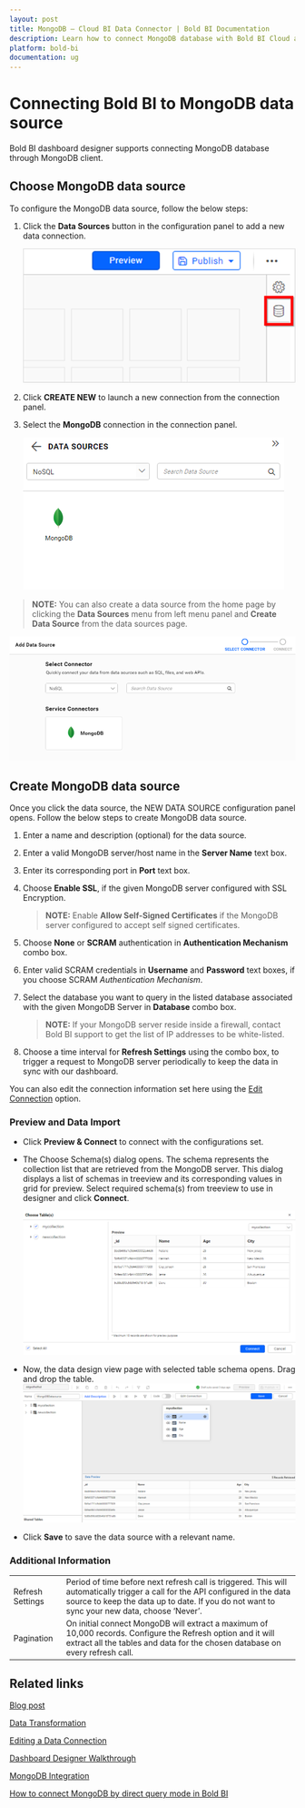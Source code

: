 ```yaml
---
layout: post
title: MongoDB – Cloud BI Data Connector | Bold BI Documentation
description: Learn how to connect MongoDB database with Bold BI Cloud and create data source for dashboard configuration.
platform: bold-bi
documentation: ug
---
```


# Connecting Bold BI to MongoDB data source
Bold BI dashboard designer supports connecting MongoDB database through MongoDB client. 

## Choose MongoDB data source
To configure the MongoDB data source, follow the below steps:
1. Click the **Data Sources** button in the configuration panel to add a new data connection.

   ![Data source icon](/static/assets/working-with-datasource/data-connectors/images/common/DataSourcesIcon.png)

2. Click **CREATE NEW** to launch a new connection from the connection panel.
3. Select the **MongoDB** connection in the connection panel.

   ![Choose data source](/static/assets/working-with-datasource/data-connectors/images/mongodb/ChooseDS.png)

> **NOTE:**  You can also create a data source from the home page by clicking the **Data Sources** menu from left menu panel and **Create Data Source** from the data sources page.

   ![Choose data source from server](/static/assets/working-with-datasource/data-connectors/images/mongodb/ChooseDS_server.png)

## Create MongoDB data source
Once you click the data source, the NEW DATA SOURCE configuration panel opens. Follow the below steps to create MongoDB data source.
1. Enter a name and description (optional) for the data source.
2. Enter a valid MongoDB server/host name in the **Server Name** text box.
3. Enter its corresponding port in **Port** text box.
4. Choose **Enable SSL**, if the given MongoDB server configured with SSL Encryption.

   > **NOTE:**  Enable **Allow Self-Signed Certificates** if the MongoDB server configured to accept self signed certificates.

5. Choose **None** or **SCRAM** authentication in **Authentication Mechanism** combo box.
6. Enter valid SCRAM credentials in **Username** and **Password** text boxes, if you choose SCRAM *Authentication Mechanism*.
7. Select the database you want to query in the listed database associated with the given MongoDB Server in **Database** combo box.

   > **NOTE:**  If your MongoDB server reside inside a firewall, contact Bold BI support to get the list of IP addresses to be white-listed.
   
8. Choose a time interval for **Refresh Settings** using the combo box, to trigger a request to MongoDB server periodically to keep the data in sync with our dashboard.  

You can also edit the connection information set here using the [Edit Connection](/working-with-data-source/editing-a-data-connection/) option.

### Preview and Data Import
* Click **Preview & Connect** to connect with the configurations set.
* The Choose Schema(s) dialog opens. The schema represents the collection list that are retrieved from the MongoDB server.   This dialog displays a list of schemas in treeview and its corresponding values in grid for preview. Select required schema(s) from treeview to use in designer and click **Connect**.

   ![Preview](/static/assets/working-with-datasource/data-connectors/images/mongodb/MongoDBDS_Preview.png)

* Now, the data design view page with selected table schema opens. Drag and drop the table.
   ![Query Editor](/static/assets/working-with-datasource/data-connectors/images/mongodb/MongoDBDS_QueryEditor.png)

* Click **Save** to save the data source with a relevant name.

### Additional Information
<table width="600">
<tr>
<td>
Refresh Settings
</td>
<td>
Period of time before next refresh call is triggered. This will automatically trigger a call for the API configured in the data source to keep the data up to date. If you do not want to sync your new data, choose ‘Never’.
</td>
</tr>
<tr>
<td>
Pagination
</td>
<td>
On initial connect MongoDB will extract a maximum of 10,000 records. Configure the Refresh option and it will extract all the tables and data for the chosen database on every refresh call.
</td>
</tr>
</table>

## Related links
[Blog post](https://www.boldbi.com/blog/connect-mongodb-workloads-migrated-to-azure-cosmos-db)

[Data Transformation](/working-with-data-source/transforming-data/joining-table/)

[Editing a Data Connection](/working-with-data-source/editing-a-data-connection/)   

[Dashboard Designer Walkthrough](/getting-started/creating-dashboard/)

[MongoDB Integration](https://www.boldbi.com/integrations/mongodb?utm_source=syncfusion&utm_medium=documentation&utm_campaign=boldbimongodbintegration)

[How to connect MongoDB by direct query mode in Bold BI](https://www.boldbi.com/kb/faq/how-to-connect-mongodb-by-direct-query-mode-in-bold-bi)
